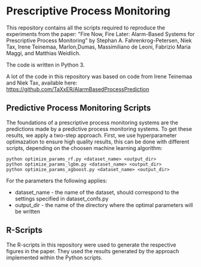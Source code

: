 # Prescriptive Process Monitoring

This repository contains all the scripts required to reproduce the experiments from the paper:
"Fire Now, Fire Later: Alarm-Based Systems for Prescriptive Process Monitoring" by Stephan A. Fahrenkrog-Petersen, Niek Tax, Irene Teinemaa, Marlon,Dumas, Massimiliano de Leoni, Fabrizio Maria Maggi, and Matthias Weidlich.

The code is written in Python 3. 

A lot of the code in this repository was based on code from Irene Teinemaa and Niek Tax, available here:
https://github.com/TaXxER/AlarmBasedProcessPrediction


## Predictive Process Monitoring Scripts

The foundations of a prescriptive process monitoring systems are the predictions made by a predictive process monitoring systems. To get these results, we apply a two-step approach. First, we use hyperparameter optimazation to ensure high quality results, this can be done with different scripts, depending on the choosen machine learning algorithm:

```
python optimize_params_rf.py <dataset_name> <output_dir>
python optimize_params_lgbm.py <dataset_name> <output_dir>
python optimize_params_xgboost.py <dataset_name> <output_dir>
```

For the parameters the following applies:

- dataset_name - the name of the dataset, should correspond to the settings specified in dataset_confs.py
- output_dir - the name of the directory where the optimal parameters will be written

## R-Scripts

The R-scripts in this repository were used to generate the respective figures in the paper. They used the results generated by the approach implemented within the Python scripts.
